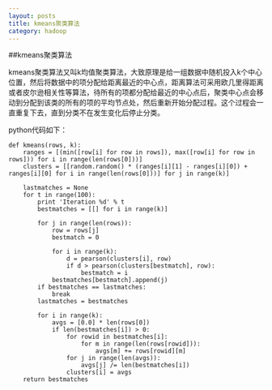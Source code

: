 ```yaml
---
layout: posts
title: kmeans聚类算法
category: hadoop
---
```


##kmeans聚类算法

kmeans聚类算法又叫k均值聚类算法，大致原理是给一组数据中随机投入k个中心位置，然后将数据中的项分配给距离最近的中心点，距离算法可采用欧几里得距离或者皮尔逊相关性等算法，待所有的项都分配给最近的中心点后，聚类中心点会移动到分配到该类的所有的项的平均节点处，然后重新开始分配过程。这个过程会一直重复下去，直到分类不在发生变化后停止分类。

python代码如下：

	def kmeans(rows, k):
	    ranges = [(min([row[i] for row in rows]), max([row[i] for row in rows])) for i in range(len(rows[0]))]
	    clusters = [[random.random() * (ranges[i][1] - ranges[i][0]) + ranges[i][0] for i in range(len(rows[0]))] for j in range(k)]
	
	    lastmatches = None
	    for t in range(100):
	        print 'Iteration %d' % t
	        bestmatches = [[] for i in range(k)]
	
	        for j in range(len(rows)):
	            row = rows[j]
	            bestmatch = 0
	
	            for i in range(k):
	                d = pearson(clusters[i], row)
	                if d > pearson(clusters[bestmatch], row):
	                    bestmatch = i
	            bestmatches[bestmatch].append(j)
	        if bestmatches == lastmatches:
	            break
	        lastmatches = bestmatches
	
	        for i in range(k):
	            avgs = [0.0] * len(rows[0])
	            if len(bestmatches[i]) > 0:
	                for rowid in bestmatches[i]:
	                    for m in range(len(rows[rowid])):
	                        avgs[m] += rows[rowid][m]
	                for j in range(len(avgs)):
	                    avgs[j] /= len(bestmatches[i])
	                clusters[i] = avgs
	    return bestmatches

